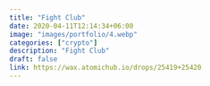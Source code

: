 ```yaml
---
title: "Fight Club"
date: 2020-04-11T12:14:34+06:00
image: "images/portfolio/4.webp"
categories: ["crypto"]
description: "Fight Club"
draft: false
link: https://wax.atomichub.io/drops/25419+25420
---
```

